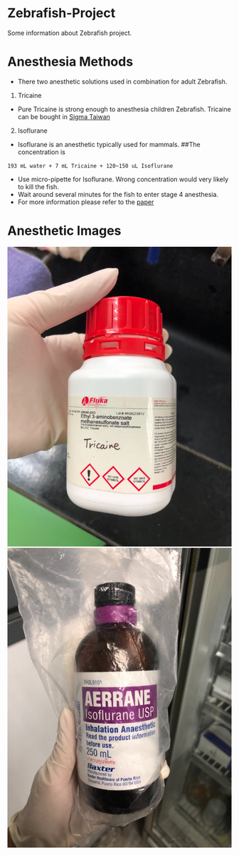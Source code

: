 # Zebrafish-Project
Some information about Zebrafish project.

# Anesthesia Methods
* There two anesthetic solutions used in combination for adult Zebrafish.
1. Tricaine
* Pure Tricaine is strong enough to anesthesia children Zebrafish. Tricaine can be bought in [Sigma Taiwan](https://www.sigmaaldrich.com/catalog/search?term=Ethyl+3-aminobenzoate+methanesulfonate+salt&interface=Product%20Name&N=0+&mode=mode%20matchpartialmax&lang=en&region=TW&focus=productN=0%20220003048%20219853286%20219853264)
2. Isoflurane
* Isoflurane is an anesthetic typically used for mammals.
##The concentration is
```
193 mL water + 7 mL Tricaine + 120~150 uL Isoflurane
```
* Use micro-pipette for Isoflurane. Wrong concentration would very likely to kill the fish.
* Wait around several minutes for the fish to enter stage 4 anesthesia.
* For more information please refer to the [paper](https://www.ncbi.nlm.nih.gov/pubmed/20807039)

# Anesthetic Images
![Tricaine](./IMG_8705.jpeg)
![Isoflurane](./IMG_8706.jpeg)
